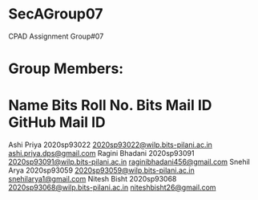 # SecAGroup07
CPAD Assignment Group#07
	  
# Group Members:
# Name               Bits Roll No.        Bits Mail ID                              GitHub Mail ID
  Ashi Priya	     2020sp93022          2020sp93022@wilp.bits-pilani.ac.in        ashi.priya.dps@gmail.com
  Ragini Bhadani     2020sp93091          2020sp93091@wilp.bits-pilani.ac.in        raginibhadani456@gmail.com
  Snehil Arya        2020sp93059          2020sp93059@wilp.bits-pilani.ac.in        snehilarya1@gmail.com
  Nitesh Bisht	     2020sp93068          2020sp93068@wilp.bits-pilani.ac.in        niteshbisht26@gmail.com
